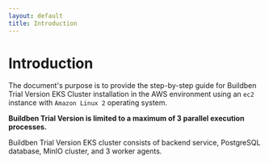 ```yaml
---
layout: default
title: Introduction
---
```


# Introduction

The document's purpose is to provide the step-by-step guide for Buildben Trial Version EKS Cluster installation in the AWS environment using an `ec2` instance with `Amazon Linux 2` operating system.

**Buildben Trial Version is limited to a maximum of 3 parallel execution processes.**

Buildben Trial Version EKS cluster consists of backend service, PostgreSQL database, MinIO cluster, and 3 worker agents.
